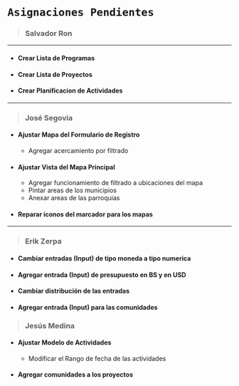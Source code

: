# `Asignaciones Pendientes `

>### Salvador Ron

---

- #### Crear Lista de Programas
- #### Crear Lista de Proyectos
- #### Crear Planificacion de Actividades

---

>### José Segovia

- #### Ajustar Mapa del Formulario de Registro
    - Agregar acercamiento por filtrado
- #### Ajustar Vista del Mapa Principal
    - Agregar funcionamiento de filtrado a ubicaciones del mapa
    - Pintar areas de los municipios
    - Anexar areas de las parroquias
- #### Reparar iconos del marcador para los mapas

---
>### Erik Zerpa

- #### Cambiar entradas (Input) de tipo moneda a tipo numerica
- #### Agregar entrada (Input) de presupuesto en BS y en USD
- #### Cambiar distribución de las entradas
- #### Agregar entrada (Input) para las comunidades

>### Jesús Medina

- #### Ajustar Modelo de Actividades
    - Modificar el Rango de fecha de las actividades
- #### Agregar comunidades a los proyectos